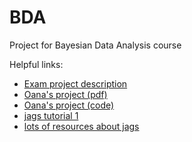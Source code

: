 # BDA
Project for Bayesian Data Analysis course

Helpful links:

* [Exam project description](project_info/BDAexam.pdf)
* [Oana's project (pdf)](project_info/EXAMPLE%20BDA%20EXAM%20PROJECT.pdf)
* [Oana's project (code)](https://github.com/fomotis/Bayesian-Data-Analysis)
* [jags tutorial 1](http://www.jkarreth.net/files/bayes-cph_Tutorial-JAGS.pdf)
* [lots of resources about jags](https://www.r-bloggers.com/getting-started-with-jags-rjags-and-bayesian-modelling)
